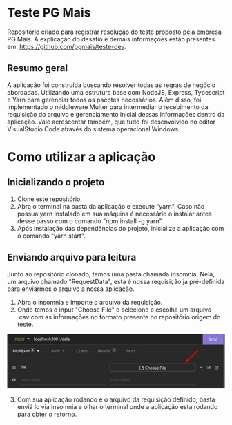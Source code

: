 # Teste PG Mais

Repositório criado para registrar resolução do teste proposto pela empresa PG Mais. A explicação do desafio e demais informações estão presentes em: <https://github.com/pgmais/teste-dev>.

## Resumo geral

A aplicação foi construída buscando resolver todas as regras de negócio abordadas. Utilizando uma estrutura base com NodeJS, Express, Typescript e Yarn para gerenciar todos os pacotes necessários. Além disso, foi implementado o middleware Multer para intermediar o recebimento da requisição do arquivo e gerenciamento inicial dessas informações dentro da aplicação. Vale acrescentar também, que tudo foi desenvolvido no editor VisualStudio Code através do sistema operacional Windows

# Como utilizar a aplicação

## Inicializando o projeto

1. Clone este repositório.
2. Abra o terminal na pasta da aplicação e execute "yarn". Caso não possua yarn instalado em sua máquina
   é necessário o instalar antes desse passo com o comando "npm install -g yarn".
3. Após instalação das dependências do projeto, inicialize a aplicação com o comando "yarn start".

## Enviando arquivo para leitura

Junto ao repositório clonado, temos uma pasta chamada insomnia. Nela, um arquivo chamado "RequestData", esta é nossa requisição ja pré-definida para enviarmos o arquivo a nossa aplicação.

1. Abra o insomnia e importe o arquivo da requisição.
2. Onde temos o input "Choose File" o selecione e escolha um arquivo .csv com as informações no formato presente no repositório origem do teste.

![image](insomnia/img/helpInsomnia.jpg)

3. Com sua aplicação rodando e o arquivo da requisição definido, basta enviá lo via insomnia e olhar o terminal onde a aplicação esta rodando para obter o retorno.
